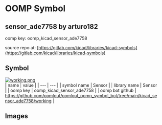 # OOMP Symbol  
## sensor_ade7758  by arturo182  
  
oomp key: oomp_kicad_sensor_ade7758  
  
source repo at: [https://gitlab.com/kicad/libraries/kicad-symbols](https://gitlab.com/kicad/libraries/kicad-symbols)  
## Symbol  
  
[![working.png](working_600.png)](working.png)  
| name | value | 
| --- | --- | 
| symbol name | Sensor | 
| library name | Sensor | 
| oomp key | oomp_kicad_sensor_ade7758 | 
| oomp bot github | https://github.com/oomlout/oomlout_oomp_symbol_bot/tree/main/kicad_sensor_ade7758/working | 
## Images  
